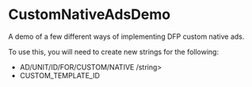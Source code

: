 # CustomNativeAdsDemo
A demo of a few different ways of implementing DFP custom native ads.

To use this, you will need to create new strings for the following:

* <string name="native_demo_ad_unit_id"> AD/UNIT/ID/FOR/CUSTOM/NATIVE /string>
* <string name="native_template_id"> CUSTOM_TEMPLATE_ID </string>